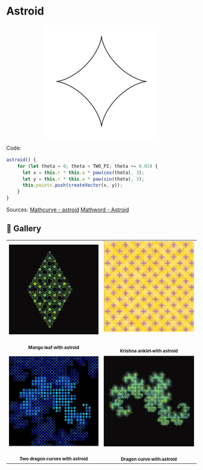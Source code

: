 # Astroid

<p align="center"><img src="shape_images/astroid.jpg" alt="astroid" width="300px"></p>

Code:

```JavaScript
astroid() {
    for (let theta = 0; theta < TWO_PI; theta += 0.05) {
      let x = this.r * this.a * pow(cos(theta), 3);
      let y = this.r * this.a * pow(sin(theta), 3);
      this.points.push(createVector(x, y));
    }
}
```

Sources:
[Mathcurve - astroid](https://mathcurve.com/courbes2d.gb/astroid/astroid.shtml)
[Mathword - Astroid](https://mathworld.wolfram.com/Astroid.html)

## 🌄 Gallery

<!-- IMAGE-LIST:START - Do not remove or modify this section -->
<!-- prettier-ignore-start -->
<!-- markdownlint-disable -->
<table>
  <tbody>
   <tr>
     <td align="center"><a href=""> <img class="img" src="../assets/Ruleset-shape-examples/mango-astroid.jpg" alt="Mango leaf with astroid" style="vertical-align:top;" width="500" /><br /><sub><b><br/>Mango leaf with astroid</b></sub></a></td>
     <td align="center"><a href=""> <img class="img" src="../assets/Ruleset-shape-examples//krishna-anklet-astroid.jpg" alt="Krishna anklet with astroid" style=" display: block;
    margin-left: auto;
    margin-right: auto;" width="500" /><br /><sub><b><br/>Krishna anklet with astroid</b></sub></a></td>
    </tr>
    <tr>
     <td align="center"><a href=""> <img class="img" src="../assets/Ruleset-shape-examples/dd-astroid.jpg" alt="Two dragon curves with astroid" style="vertical-align:top;" width="500" /><br /><sub><b><br/>Two dragon curves with astroid</b></sub></a></td>
    <td align="center"><a href=""> <img class="img" src="../assets/Ruleset-shape-examples/dragon1-astroid-filled.jpg" alt="Dragon curve with astroid" style="vertical-align:top;" width="500" /><br /><sub><b><br/>Dragon curve with astroid</b></sub></a></td>
 </tbody>
</table>

<!-- markdownlint-restore -->
<!-- prettier-ignore-end -->

<!-- IMAGE-LIST:END -->
